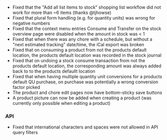 - Fixed that the "Add all list items to stock" shopping list workflow did not work for more than ~6 items (thanks @tjhowse)
- Fixed that plural form handling (e.g. for quantity units) was wrong for negative numbers
- Fixed that the context menu entries Consume and Transfer on the stock overview page were disabled when the amount in stock was < 1
- Fixed that when there was any chore with a schedule, but without a "next estimated tracking" date/time, the iCal export was broken
- Fixed that on consuming a product from not the products default location, the products default location was recorded in the stock journal
- Fixed that on undoing a stock consume transaction from not the products default location, the corresponding amount was always added back to to the products defaullt location
- Fixed that when having multiple quantity unit conversions for a products default QU purchase, on purchase was potentially a wrong conversion factor picked
- The product and chore edit pages now have bottom-sticky save buttons
- A product picture can now be added when creating a product (was currently only possible when editing a product)

### API
- Fixed that international characters and spaces were not allowed in API query filters
